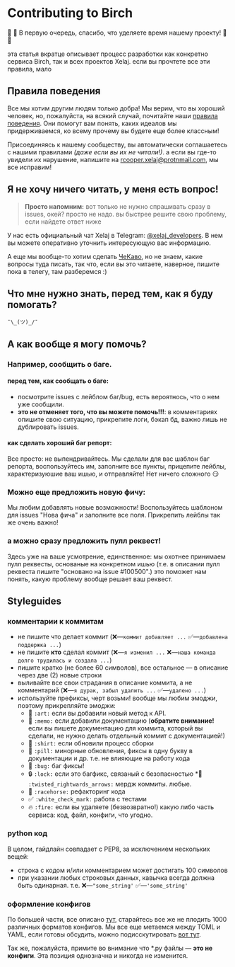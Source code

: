 # Contributing to Birch

:new_moon_with_face: :new_moon_with_face: В первую очередь, спасибо, что уделяете время нашему проекту! :full_moon_with_face: :full_moon_with_face:

эта статья вкратце описывает процесс разработки как конкретно сервиса Birch, так и всех проектов Xelaj. если вы прочтете все эти правила, мало

## Правила поведения

Все мы хотим другим людям только добра! Мы верим, что вы хороший человек, но, пожалуйста, на всякий случай, почитайте наши [правила поведения](./docs/code_of_conduct.md). Они помогут вам понять, каких идеалов мы придерживаемся, ко всему прочему вы будете еще более классным!

Присоединяясь к нашему сообществу, вы автоматически соглашаетесь с нашими правилами _(даже если вы их не читали!)_. а если вы где-то увидели их нарушение, напишите на rcooper.xelaj@protnmail.com, мы все исправим!

## Я не хочу ничего читать, у меня есть вопрос!

> **Просто напомним:** вот только не нужно спрашивать сразу в issues, окей? просто не надо. вы быстрее решите свою проблему, если найдете ответ ниже

У нас есть официальный чат Xelaj в Telegram: [@xelaj_developers](http://t.me/xelaj_developers). В нем вы можете оперативно уточнить интересующую вас информацию.

А еще мы вообще-то хотим сделать [ЧеКаво](./docs/FAQ.md), но не знаем, какие вопросы туда писать, так что, если вы это читаете, наверное, пишите пока в телегу, там разберемся :)

## Что мне нужно знать, перед тем, как я буду помогать?

`¯\_(ツ)_/¯`

## А как вообще я могу помочь?

### Например, сообщить о баге.

#### перед тем, как сообщать о баге:

* посмотрите issues с лейблом баг/bug, есть вероятнось, что о нем уже сообщили.
* **это не отменяет того, что вы можете помочь!!!**: в комментариях опишите свою ситуацию, прикрепите логи, бэкап бд, важно лишь не дублировать issues.

#### как сделать хороший баг репорт:

Все просто: не выпендривайтесь. Мы сделали для вас шаблон баг репорта, воспользуйтесь им, заполните все пункты, прицепите лейблы, характеризуюшие ваш ишью, и отправляйте! Нет ничего сложного :smirk:

### Можно еще предложить новую фичу:

Мы любим добавлять новые возможности! Воспользуйтесь шаблоном для issues "Нова фича" и заполните все поля. Прикрепить лейблы так же очень важно!

### а можно сразу предложить пулл реквест!

Здесь уже на ваше усмотрение, единственное: мы охотнее принимаем пулл реквесты, основаные на конкретном ишью (т.е. в описании пулл реквеста пишите "основано на issue #100500".) это поможет нам понять, какую проблему вообще решает ваш реквест.

## Styleguides

### комментарии к коммитам

* не пишите что делает коммит (❌—`коммит добавляет ...` ✅—`добавлена поддержка ...`)
* не пишите **кто** сделал коммит (❌—`я изменил ...` ❌—`наша команда долго трудилась и создала ...`)
* пишите кратко (не более 60 символов), все остальное — в описание через две (2) новые строки
* выливайте все свои страдания в описание коммита, а не комментарий (❌—`я дурак, забыл удалить ...` ✅—`удалено ...`)
* используйте префиксы, черт возьми! вообще мы любим эмоджи, поэтому прикрепляйте эмоджи:
  * :art: `:art:` если вы добавили новый метод к API.
  * :memo: `:memo:` если добавили документацию (**обратите внимание!** если вы пишете документацию для коммита, который вы сделали, не нужно делать отдельный коммит с документацией!)
  * :shirt: `:shirt:` если обновили процесс сборки 
  * :pill: `:pill:` минорные обновления, фиксы в одну букву в документации и др. т.е. не влияющие на работу кода
  * :bug: `:bug:` баг фиксы!
  * :lock: `:lock:` если это багфикс, связаный с безопасностью
  *:twisted_rightwards_arrows: `:twisted_rightwards_arrows:` мердж коммиты. любые.
  * :racehorse: `:racehorse:` рефакторинг кода
  * :white_check_mark: `:white_check_mark:` работа с тестами
  * :fire: `:fire:` если вы удаляете (безвозвратно!) какую либо часть сервиса: код, файл, конфиги, что угодно.

### python код

В целом, гайдлайн совпадает с PEP8, за исключением нескольких вещей:

* строка с кодом и/или комментарием может достигать 100 символов
* при указании любых строковых данных, кавычка всегда должна быть одинарная. т.е. ❌—`"some_string'` ✅—`'some_string'`

### оформление конфигов

По большей части, все описано [тут](./docs/config.md), старайтесь все же не плодить 1000 различных форматов конфигов. Мы все еще метаемся между TOML и YAML, если готовы обсудить, можно подисскутировать [вот тут](https://github.com/xelaj/birch/issues/3).

Так же, пожалуйста, примите во внимание что *.py файлы — **это не конфиги**. Эта позиция однозначна и никогда не изменится.